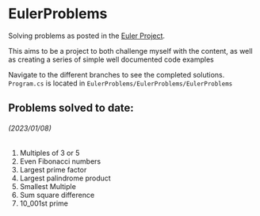 # EulerProblems

Solving problems as posted in the [Euler Project](https://projecteuler.net/archives).

This aims to be a project to both challenge myself with the content, as well as creating a series of simple well documented code examples

Navigate to the different branches to see the completed solutions.  
`Program.cs` is located in `EulerProblems/EulerProblems/EulerProblems`

## Problems solved to date: 
###### *(2023/01/08)*
1. Multiples of 3 or 5
2. Even Fibonacci numbers
3. Largest prime factor
4. Largest palindrome product
5. Smallest Multiple
6. Sum square difference
7. 10_001st prime
